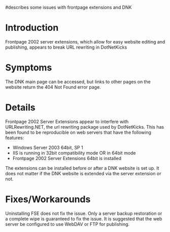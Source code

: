 #describes some issues with frontpage extensions and DNK

# Introduction #

Frontpage 2002 server extensions, which allow for easy website editing and publishing, appears to break URL rewriting in DotNetKicks

# Symptoms #

The DNK main page can be accessed, but links to other pages on the website return the 404 Not Found error page.


# Details #

Frontpage 2002 Server Extensions appear to interfere with URLRewriting.NET, the url rewriting package used by DotNetKicks.  This has been found to be reproducible on web servers that have the following features:

  * Windows Server 2003 64bit, SP 1
  * IIS is running in 32bit compatibility mode OR in 64bit mode
  * Frontpage 2002 Server Extensions 64bit is installed

The extensions can be installed before or after a DNK website is set up.  It does not matter if the DNK website is extended via the server extension or not.

# Fixes/Workarounds #

Uninstalling FSE does not fix the issue.  Only a server backup restoration or a complete wipe is guaranteed to fix the issue.  It is suggested that the web server be configured to use WebDAV or FTP for publishing.